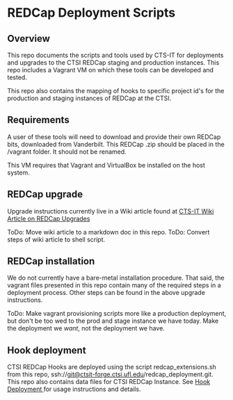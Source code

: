 # REDCap Deployment Scripts

## Overview

This repo documents the scripts and tools used by CTS-IT for  deployments and
upgrades to the CTSI REDCap staging and production instances. This repo
includes a Vagrant VM on which these tools can be developed and tested.

This repo also contains the mapping of hooks to specific project id's for the
production and staging instances of REDCap at the CTSI.


## Requirements

A user of these tools will need to download and provide their own REDCap bits,
downloaded from Vanderbilt. This REDCap .zip should be placed in the /vagrant folder.
It should not be renamed.

This VM requires that Vagrant and VirtualBox be installed on the host system.


## REDCap upgrade

Upgrade instructions currently live in a Wiki article found at
[CTS-IT Wiki Article on REDCap Upgrades](https://ctsit-forge.ctsi.ufl.edu/projects/redcap/wiki/REDCap_Upgrade_Instructions)

ToDo: Move wiki article to a markdown doc in this repo.
ToDo: Convert steps of wiki article to shell script.


## REDCap installation

We do not currently have a bare-metal installation procedure. That said, the
vagrant files presented in this repo contain many of the required steps in a
deployment process. Other steps can be found in the above upgrade
instructions.

ToDo: Make vagrant provisioning scripts more like a production deployment, but
don't be too wed to the prod and stage instance we have today.  Make the
deployment we _want_, not the deployment we have.


## Hook deployment

CTSI REDCap Hooks are deployed using the script redcap_extensions.sh from this
repo, ssh://git@ctsit-forge.ctsi.ufl.edu/redcap_deployment.git.  This repo
also contains data files for CTSI REDCap Instance.  See [Hook Deployment
](README-hooks.md) for usage instructions and details.
